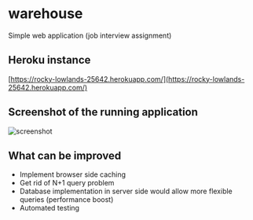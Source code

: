# warehouse

Simple web application (job interview assignment)

## Heroku instance
[https://rocky-lowlands-25642.herokuapp.com/](https://rocky-lowlands-25642.herokuapp.com/)

## Screenshot of the running application
![screenshot](/images/screenshot.png")

## What can be improved
* Implement browser side caching
* Get rid of N+1 query problem
* Database implementation in server side would allow more flexible queries (performance boost)
* Automated testing
